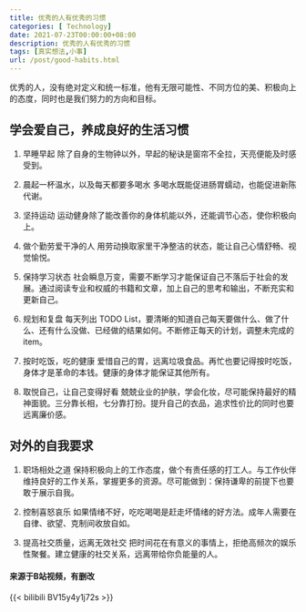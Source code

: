 ```yaml
---
title: 优秀的人有优秀的习惯
categories: [ Technology]
date: 2021-07-23T00:00:00+08:00
description: 优秀的人有优秀的习惯
tags: [真实想法,小事]
url: /post/good-habits.html
---
```


优秀的人，没有绝对定义和统一标准，他有无限可能性、不同方位的美、积极向上的态度，同时也是我们努力的方向和目标。

## 学会爱自己，养成良好的生活习惯
1. 早睡早起
 除了自身的生物钟以外，早起的秘诀是窗帘不全拉，天亮便能及时感受到。

2. 晨起一杯温水，以及每天都要多喝水
 多喝水既能促进肠胃蠕动，也能促进新陈代谢。

3. 坚持运动
 运动健身除了能改善你的身体机能以外，还能调节心态，使你积极向上。

4. 做个勤劳爱干净的人
 用劳动换取家里干净整洁的状态，能让自己心情舒畅、视觉愉悦。

5. 保持学习状态
 社会瞬息万变，需要不断学习才能保证自己不落后于社会的发展。通过阅读专业和权威的书籍和文章，加上自己的思考和输出，不断充实和更新自己。

6. 规划和复盘
 每天列出 TODO List，要清晰的知道自己每天要做什么、做了什么、还有什么没做、已经做的结果如何。不断修正每天的计划，调整未完成的item。

7. 按时吃饭，吃的健康
 爱惜自己的胃，远离垃圾食品。再忙也要记得按时吃饭，身体才是革命的本钱。健康的身体才能保证其他所有。

8. 取悦自己，让自己变得好看
兢兢业业的护肤，学会化妆，尽可能保持最好的精神面貌。三分靠长相，七分靠打扮。提升自己的衣品，追求性价比的同时也要远离廉价感。

## 对外的自我要求

1. 职场相处之道
保持积极向上的工作态度，做个有责任感的打工人。与工作伙伴维持良好的工作关系，掌握更多的资源。尽可能做到：保持谦卑的前提下也要敢于展示自我。

2. 控制喜怒哀乐
 如果情绪不好，吃吃喝喝是赶走坏情绪的好方法。成年人需要在自律、欲望、克制间收放自如。

3. 提高社交质量，远离无效社交
把时间花在有意义的事情上，拒绝高频次的娱乐性聚餐。建立健康的社交关系，远离带给你负能量的人。

#### 来源于B站视频，有删改

{{< bilibili BV15y4y1j72s >}}
